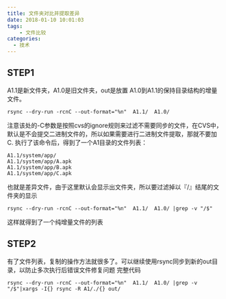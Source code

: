 ```yaml
---
title: 文件夹对比并提取差异
date: 2018-01-10 10:01:03
tags:
    - 文件比较
categories:
  - 技术
---
```

## STEP1

A1.1是新文件夹，A1.0是旧文件夹，out是放置 A1.0到A1.1的保持目录结构的增量文件。
```
rsync --dry-run -rcnC --out-format="%n"  A1.1/  A1.0/
```
注意该处的-C参数是按照cvs的ignore规则来过滤不需要同步的文件，在CVS中，默认是不会提交二进制文件的，所以如果需要进行二进制文件提取，那就不要加C.
执行了该命令后，得到了一个A1目录的文件列表：
```
A1.1/system/app/
A1.1/system/app/A.apk
A1.1/system/app/B.apk
A1.1/system/app/C.apk
```
也就是差异文件，由于这里默认会显示出文件夹，所以要过滤掉以『/』结尾的文件夹的显示

```
rsync --dry-run -rcnC --out-format="%n"  A1.1/  A1.0/ |grep -v "/$"
```
这样就得到了一个纯增量文件的列表

## STEP2

有了文件列表，复制的操作方法就很多了。可以继续使用rsync同步到新的out目录，以防止多次执行后错误文件修复问题
完整代码

```
rsync --dry-run -rcnC --out-format="%n"  A1.1/  A1.0/ |grep -v "/$"|xargs -I{} rsync -R A1/./{} out/
```

